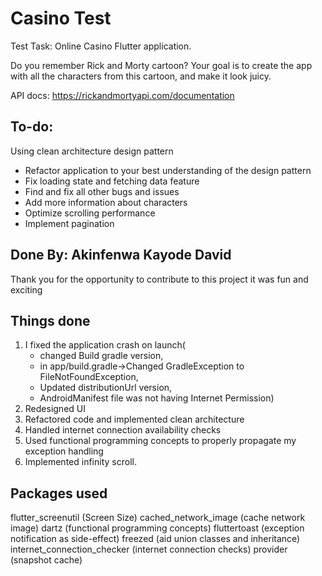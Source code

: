 # Casino Test

Test Task: Online Casino Flutter application.

Do you remember Rick and Morty cartoon? 
Your goal is to create the app with all the characters from this cartoon, and make it look juicy.

API docs: https://rickandmortyapi.com/documentation

## To-do:

Using clean architecture design pattern
- Refactor application to your best understanding of the design pattern
- Fix loading state and fetching data feature
- Find and fix all other bugs and issues
- Add more information about characters
- Optimize scrolling performance
- Implement pagination

## Done By: Akinfenwa Kayode David
Thank you for the opportunity to contribute to this project it was fun and exciting 

## Things done
1. I fixed the application crash on launch(
    - changed Build gradle version, 
    - in app/build.gradle->Changed  GradleException to FileNotFoundException, 
    - Updated distributionUrl version, 
    - AndroidManifest file was not having Internet Permission)
2. Redesigned UI 
3. Refactored code and implemented clean architecture
4. Handled internet connection availability checks
5. Used functional programming concepts to properly propagate my exception handling 
6. Implemented infinity scroll.

## Packages used
flutter_screenutil (Screen Size)
cached_network_image (cache network image)
dartz (functional programming concepts)
fluttertoast (exception notification as side-effect)
freezed (aid union classes and inheritance)
internet_connection_checker (internet connection checks)
provider (snapshot cache)

